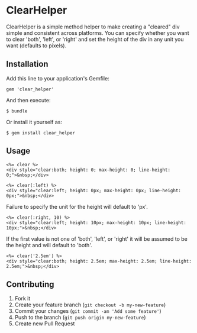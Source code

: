 # ClearHelper

ClearHelper is a simple method helper to make creating a "cleared" div
simple and consistent across platforms.  You can specify whether you want to
clear 'both', 'left', or 'right' and set the height of the div in any unit you
want (defaults to pixels).

## Installation

Add this line to your application's Gemfile:

    gem 'clear_helper'

And then execute:

    $ bundle

Or install it yourself as:

    $ gem install clear_helper

## Usage

    <%= clear %>
    <div style="clear:both; height: 0; max-height: 0; line-height: 0;">&nbsp;</div>

    <%= clear(:left) %>
    <div style="clear:left; height: 0px; max-height: 0px; line-height: 0px;">&nbsp;</div>

Failure to specify the unit for the height will default to 'px'.

    <%= clear(:right, 10) %>
    <div style="clear:left; height: 10px; max-height: 10px; line-height: 10px;">&nbsp;</div>

If the first value is not one of 'both', 'left', or 'right' it will be assumed to be the height
and will default to 'both'.

    <%= clear('2.5em') %>
    <div style="clear:both; height: 2.5em; max-height: 2.5em; line-height: 2.5em;">&nbsp;</div>

## Contributing

1. Fork it
2. Create your feature branch (`git checkout -b my-new-feature`)
3. Commit your changes (`git commit -am 'Add some feature'`)
4. Push to the branch (`git push origin my-new-feature`)
5. Create new Pull Request
